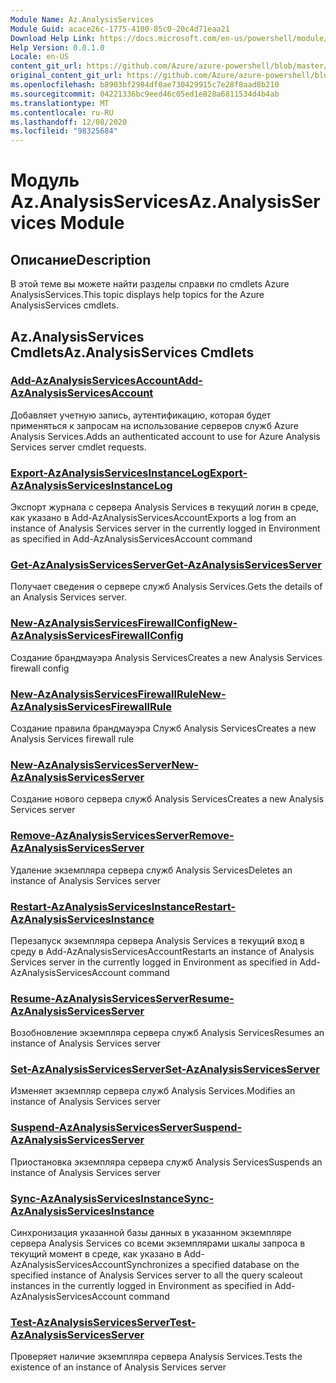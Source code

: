 ```yaml
---
Module Name: Az.AnalysisServices
Module Guid: acace26c-1775-4100-85c0-20c4d71eaa21
Download Help Link: https://docs.microsoft.com/en-us/powershell/module/az.analysisservices
Help Version: 0.0.1.0
Locale: en-US
content_git_url: https://github.com/Azure/azure-powershell/blob/master/src/AnalysisServices/AnalysisServices/help/Az.AnalysisServices.md
original_content_git_url: https://github.com/Azure/azure-powershell/blob/master/src/AnalysisServices/AnalysisServices/help/Az.AnalysisServices.md
ms.openlocfilehash: b8903bf2984df0ae730429915c7e28f8aad8b210
ms.sourcegitcommit: 04221336bc9eed46c05ed1e828a6811534d4b4ab
ms.translationtype: MT
ms.contentlocale: ru-RU
ms.lasthandoff: 12/08/2020
ms.locfileid: "98325684"
---
```

# <span data-ttu-id="391a1-101">Модуль Az.AnalysisServices</span><span class="sxs-lookup"><span data-stu-id="391a1-101">Az.AnalysisServices Module</span></span>
## <span data-ttu-id="391a1-102">Описание</span><span class="sxs-lookup"><span data-stu-id="391a1-102">Description</span></span>
<span data-ttu-id="391a1-103">В этой теме вы можете найти разделы справки по cmdlets Azure AnalysisServices.</span><span class="sxs-lookup"><span data-stu-id="391a1-103">This topic displays help topics for the Azure AnalysisServices cmdlets.</span></span>

## <span data-ttu-id="391a1-104">Az.AnalysisServices Cmdlets</span><span class="sxs-lookup"><span data-stu-id="391a1-104">Az.AnalysisServices Cmdlets</span></span>
### [<span data-ttu-id="391a1-105">Add-AzAnalysisServicesAccount</span><span class="sxs-lookup"><span data-stu-id="391a1-105">Add-AzAnalysisServicesAccount</span></span>](Add-AzAnalysisServicesAccount.md)
<span data-ttu-id="391a1-106">Добавляет учетную запись, аутентификацию, которая будет применяться к запросам на использование серверов служб Azure Analysis Services.</span><span class="sxs-lookup"><span data-stu-id="391a1-106">Adds an authenticated account to use for Azure Analysis Services server cmdlet requests.</span></span>

### [<span data-ttu-id="391a1-107">Export-AzAnalysisServicesInstanceLog</span><span class="sxs-lookup"><span data-stu-id="391a1-107">Export-AzAnalysisServicesInstanceLog</span></span>](Export-AzAnalysisServicesInstanceLog.md)
<span data-ttu-id="391a1-108">Экспорт журнала с сервера Analysis Services в текущий логин в среде, как указано в Add-AzAnalysisServicesAccount</span><span class="sxs-lookup"><span data-stu-id="391a1-108">Exports a log from an instance of Analysis Services server in the currently logged in Environment as specified in Add-AzAnalysisServicesAccount command</span></span>

### [<span data-ttu-id="391a1-109">Get-AzAnalysisServicesServer</span><span class="sxs-lookup"><span data-stu-id="391a1-109">Get-AzAnalysisServicesServer</span></span>](Get-AzAnalysisServicesServer.md)
<span data-ttu-id="391a1-110">Получает сведения о сервере служб Analysis Services.</span><span class="sxs-lookup"><span data-stu-id="391a1-110">Gets the details of an Analysis Services server.</span></span>

### [<span data-ttu-id="391a1-111">New-AzAnalysisServicesFirewallConfig</span><span class="sxs-lookup"><span data-stu-id="391a1-111">New-AzAnalysisServicesFirewallConfig</span></span>](New-AzAnalysisServicesFirewallConfig.md)
<span data-ttu-id="391a1-112">Создание брандмауэра Analysis Services</span><span class="sxs-lookup"><span data-stu-id="391a1-112">Creates a new Analysis Services firewall config</span></span> 

### [<span data-ttu-id="391a1-113">New-AzAnalysisServicesFirewallRule</span><span class="sxs-lookup"><span data-stu-id="391a1-113">New-AzAnalysisServicesFirewallRule</span></span>](New-AzAnalysisServicesFirewallRule.md)
<span data-ttu-id="391a1-114">Создание правила брандмауэра Служб Analysis Services</span><span class="sxs-lookup"><span data-stu-id="391a1-114">Creates a new Analysis Services firewall rule</span></span>

### [<span data-ttu-id="391a1-115">New-AzAnalysisServicesServer</span><span class="sxs-lookup"><span data-stu-id="391a1-115">New-AzAnalysisServicesServer</span></span>](New-AzAnalysisServicesServer.md)
<span data-ttu-id="391a1-116">Создание нового сервера служб Analysis Services</span><span class="sxs-lookup"><span data-stu-id="391a1-116">Creates a new Analysis Services server</span></span>

### [<span data-ttu-id="391a1-117">Remove-AzAnalysisServicesServer</span><span class="sxs-lookup"><span data-stu-id="391a1-117">Remove-AzAnalysisServicesServer</span></span>](Remove-AzAnalysisServicesServer.md)
<span data-ttu-id="391a1-118">Удаление экземпляра сервера служб Analysis Services</span><span class="sxs-lookup"><span data-stu-id="391a1-118">Deletes an instance of Analysis Services server</span></span>

### [<span data-ttu-id="391a1-119">Restart-AzAnalysisServicesInstance</span><span class="sxs-lookup"><span data-stu-id="391a1-119">Restart-AzAnalysisServicesInstance</span></span>](Restart-AzAnalysisServicesInstance.md)
<span data-ttu-id="391a1-120">Перезапуск экземпляра сервера Analysis Services в текущий вход в среду в Add-AzAnalysisServicesAccount</span><span class="sxs-lookup"><span data-stu-id="391a1-120">Restarts an instance of Analysis Services server in the currently logged in Environment as specified in Add-AzAnalysisServicesAccount command</span></span>

### [<span data-ttu-id="391a1-121">Resume-AzAnalysisServicesServer</span><span class="sxs-lookup"><span data-stu-id="391a1-121">Resume-AzAnalysisServicesServer</span></span>](Resume-AzAnalysisServicesServer.md)
<span data-ttu-id="391a1-122">Возобновление экземпляра сервера служб Analysis Services</span><span class="sxs-lookup"><span data-stu-id="391a1-122">Resumes an instance of Analysis Services server</span></span>

### [<span data-ttu-id="391a1-123">Set-AzAnalysisServicesServer</span><span class="sxs-lookup"><span data-stu-id="391a1-123">Set-AzAnalysisServicesServer</span></span>](Set-AzAnalysisServicesServer.md)
<span data-ttu-id="391a1-124">Изменяет экземпляр сервера служб Analysis Services.</span><span class="sxs-lookup"><span data-stu-id="391a1-124">Modifies  an instance of Analysis Services server</span></span>

### [<span data-ttu-id="391a1-125">Suspend-AzAnalysisServicesServer</span><span class="sxs-lookup"><span data-stu-id="391a1-125">Suspend-AzAnalysisServicesServer</span></span>](Suspend-AzAnalysisServicesServer.md)
<span data-ttu-id="391a1-126">Приостановка экземпляра сервера служб Analysis Services</span><span class="sxs-lookup"><span data-stu-id="391a1-126">Suspends an instance of Analysis Services server</span></span>

### [<span data-ttu-id="391a1-127">Sync-AzAnalysisServicesInstance</span><span class="sxs-lookup"><span data-stu-id="391a1-127">Sync-AzAnalysisServicesInstance</span></span>](Sync-AzAnalysisServicesInstance.md)
<span data-ttu-id="391a1-128">Синхронизация указанной базы данных в указанном экземпляре сервера Analysis Services со всеми экземплярами шкалы запроса в текущий момент в среде, как указано в Add-AzAnalysisServicesAccount</span><span class="sxs-lookup"><span data-stu-id="391a1-128">Synchronizes a specified database on the specified instance of Analysis Services server to all the query scaleout instances in the currently logged in Environment as specified in Add-AzAnalysisServicesAccount command</span></span>

### [<span data-ttu-id="391a1-129">Test-AzAnalysisServicesServer</span><span class="sxs-lookup"><span data-stu-id="391a1-129">Test-AzAnalysisServicesServer</span></span>](Test-AzAnalysisServicesServer.md)
<span data-ttu-id="391a1-130">Проверяет наличие экземпляра сервера Analysis Services.</span><span class="sxs-lookup"><span data-stu-id="391a1-130">Tests the existence of an instance of Analysis Services server</span></span>

